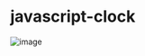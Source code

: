 # javascript-clock


![image](https://user-images.githubusercontent.com/18406724/126266040-6e70f22f-302a-45cc-992a-68ad5d447061.png)
